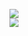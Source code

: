 [![](https://img.shields.io/badge/Made%20With-Github%20Spray-lightgrey.svg?style=for-the-badge&logo=github)](https://github.com/Annihil/github-spray#1816)  
[![](https://i.imgur.com/2DrTn0Z.gif)](https://github.com/Annihil/github-spray)